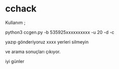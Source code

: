 # cchack
Kullanım ;

python3 ccgen.py -b 535925xxxxxxxxxx -u 20 -d -c

yazıp gönderiyoruz xxxx yerleri silmeyin

ve arama sonuçları çıkıyor.

iyi günler
